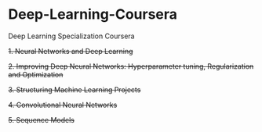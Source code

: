 # Deep-Learning-Coursera
Deep Learning Specialization Coursera

  ~~1. Neural Networks and Deep Learning~~

  ~~2. Improving Deep Neural Networks: Hyperparameter tuning, Regularization and Optimization~~

 ~~3. Structuring Machine Learning Projects~~

 ~~4. Convolutional Neural Networks~~
 
  ~~5. Sequence Models~~
